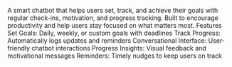 A smart chatbot that helps users set, track, and achieve their goals with regular check-ins, motivation, and progress tracking. Built to encourage productivity and help users stay focused on what matters most.
 Features
 Set Goals: Daily, weekly, or custom goals with deadlines
 Track Progress: Automatically logs updates and reminders
 Conversational Interface: User-friendly chatbot interactions
 Progress Insights: Visual feedback and motivational messages
 Reminders: Timely nudges to keep users on track

